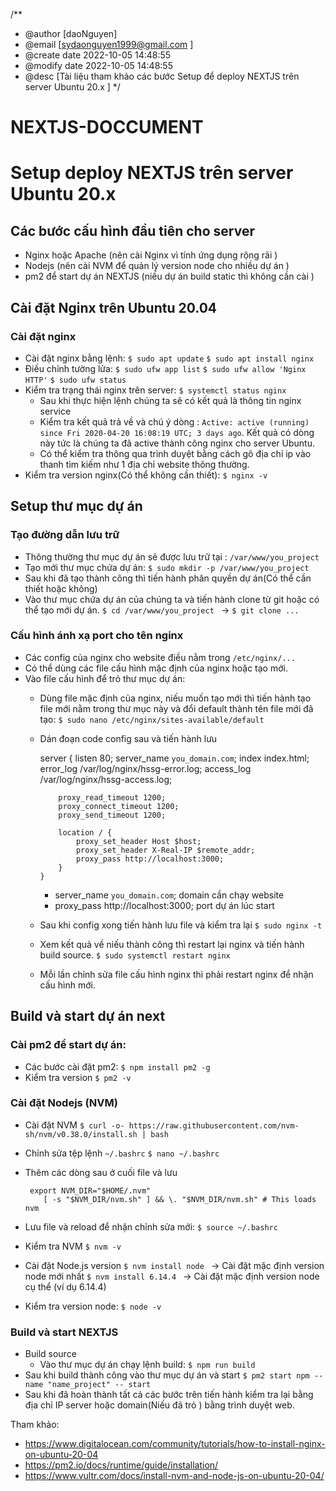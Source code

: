/**
 * @author [daoNguyen]
 * @email [sydaonguyen1999@gmail.com ]
 * @create date 2022-10-05 14:48:55
 * @modify date 2022-10-05 14:48:55
 * @desc [Tài liệu tham khảo các bước Setup để deploy NEXTJS trên server Ubuntu 20.x ]
 */

# NEXTJS-DOCCUMENT
# Setup deploy NEXTJS trên server Ubuntu 20.x
## Các bước cấu hình đầu tiên cho server
 - Nginx hoặc Apache (nên cài Nginx vì tính ứng dụng rộng rãi )
 - Nodejs (nên cài NVM để quản lý version node cho nhiều dự án )
 - pm2 để start dự án NEXTJS (niếu dự án build static thì không cần cài )

## Cài đặt Nginx trên Ubuntu 20.04
 ### Cài đặt nginx
 -  Cài đặt nginx bằng lệnh:
       `$ sudo apt update`
       `$ sudo apt install nginx`
 -  Điều chỉnh tường lửa: 
       `$ sudo ufw app list`
       `$ sudo ufw allow 'Nginx HTTP'`
       `$ sudo ufw status`
 -  Kiểm tra trạng thái nginx trên server:
       `$ systemctl status nginx`
    -   Sau khi thực hiện lệnh chúng ta sẽ có kết quả là thông tin nginx service
    -   Kiểm tra kết quả trả về và chú ý dòng : `Active: active (running) since Fri 2020-04-20 16:08:19 UTC; 3 days ago`. Kết quả có dòng này tức là chúng ta đã active thành công nginx cho server Ubuntu.
    - Có thể kiểm tra thông qua trình duyệt bằng cách gõ địa chỉ ip vào thanh tìm kiếm như 1 địa chỉ website thông thường.
 -  Kiểm tra version nginx(Có thể không cần thiết):
       `$ nginx -v`

## Setup thư mục dự án
 ### Tạo đường dẫn lưu trữ
  - Thông thường thư mục dự án sẽ được lưu trữ tại : `/var/www/you_project`
  - Tạo mới thư mục chứa dự án:
       `$ sudo mkdir -p /var/www/you_project`
  - Sau khi đã tạo thành công thì tiến hành phân quyền dự án(Có thể cần thiết hoặc không)
  - Vào thư mục chứa dự án của chúng ta và tiến hành clone từ git hoặc có thể tạo mới dự án.
        `$ cd /var/www/you_project ` -> `$ git clone ...`
 ### Cấu hình ánh xạ port cho tên nginx
  - Các config của nginx cho website điều nằm trong `/etc/nginx/...`
  - Có thể dùng các file cấu hình mặc định của nginx hoặc tạo mới.
  - Vào file cấu hình để trỏ thư mục dự án:
    -   Dùng file mặc định của nginx, niếu muốn tạo mới thì tiến hành tạo file mới nằm trong thư mục này và đổi default thành tên file mới đã tạo:
         `$ sudo nano /etc/nginx/sites-available/default`

    -   Dán đoạn code config sau và tiến hành lưu
    
         server {
                listen 80;
                server_name `you_domain.com`; 
                index index.html;
                error_log  /var/log/nginx/hssg-error.log;
                access_log /var/log/nginx/hssg-access.log;
                

                proxy_read_timeout 1200;
                proxy_connect_timeout 1200;
                proxy_send_timeout 1200;

                location / {
                    proxy_set_header Host $host;
                    proxy_set_header X-Real-IP $remote_addr;
                    proxy_pass http://localhost:3000;
                }
            }
        -   server_name `you_domain.com`;  domain cần chạy website
        -   proxy_pass http://localhost:3000;  port dự án lúc start 
    -   Sau khi config xong tiến hành lưu file và kiểm tra lại
          `$ sudo nginx -t`
    - Xem kết quả về niếu thành công thì restart lại nginx và tiến hành build source.
          `$ sudo systemctl restart nginx`
    - Mỗi lần chỉnh sửa file cấu hình nginx thì phải restart nginx để nhận cấu hình mới.

## Build và start dự án next
 ### Cài pm2 để start dự án:
  - Các bước cài đặt pm2:
         `$ npm install pm2 -g `
  - Kiểm tra version
          `$ pm2 -v `
 ### Cài đặt Nodejs (NVM)
  - Cài đặt NVM
         `$ curl -o- https://raw.githubusercontent.com/nvm-sh/nvm/v0.38.0/install.sh | bash `
  - Chỉnh sửa tệp lệnh `~/.bashrc`
         `$ nano ~/.bashrc`
  - Thêm các dòng sau ở cuối file và lưu

         export NVM_DIR="$HOME/.nvm"
            [ -s "$NVM_DIR/nvm.sh" ] && \. "$NVM_DIR/nvm.sh" # This loads nvm

  - Lưu file và reload để nhận chỉnh sửa mới:
         `$ source ~/.bashrc`
  - Kiểm tra NVM 
          `$ nvm -v`
  - Cài đặt Node.js version
          `$ nvm install node ` -> Cài đặt mặc định version node mới nhất
          `$ nvm install 6.14.4 ` -> Cài đặt mặc định version node cụ thể (ví dụ 6.14.4)
  - Kiểm tra version node:
          `$ node -v`
 ### Build và start NEXTJS
  - Build source
      - Vào thư mục dự án chạy lệnh build:
           `$ npm run build`
  - Sau khi build thành công vào thư mục dự án và start
           `$ pm2 start npm --name "name_project" -- start`
  - Sau khi đã hoàn thành tất cả các bước trên tiến hành kiểm tra lại bằng địa chỉ IP server hoặc domain(Niếu đã trỏ ) bằng trình duyệt web.

Tham khảo: 
- https://www.digitalocean.com/community/tutorials/how-to-install-nginx-on-ubuntu-20-04
- https://pm2.io/docs/runtime/guide/installation/
- https://www.vultr.com/docs/install-nvm-and-node-js-on-ubuntu-20-04/
